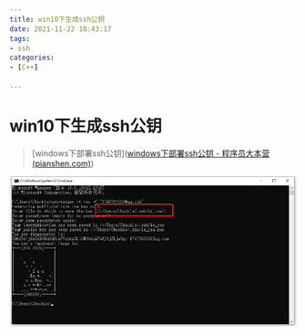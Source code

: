 ```yaml
---
title: win10下生成ssh公钥
date: 2021-11-22 10:43:17
tags:
- ssh
categories:
- [C++]

---
```




#  win10下生成ssh公钥

> [windows下部署ssh公钥]([windows下部署ssh公钥 - 程序员大本营 (pianshen.com)](https://www.pianshen.com/article/14751878479/))

![image-20211122165708487](win10下生成ssh公钥/image-20211122165708487.png)

